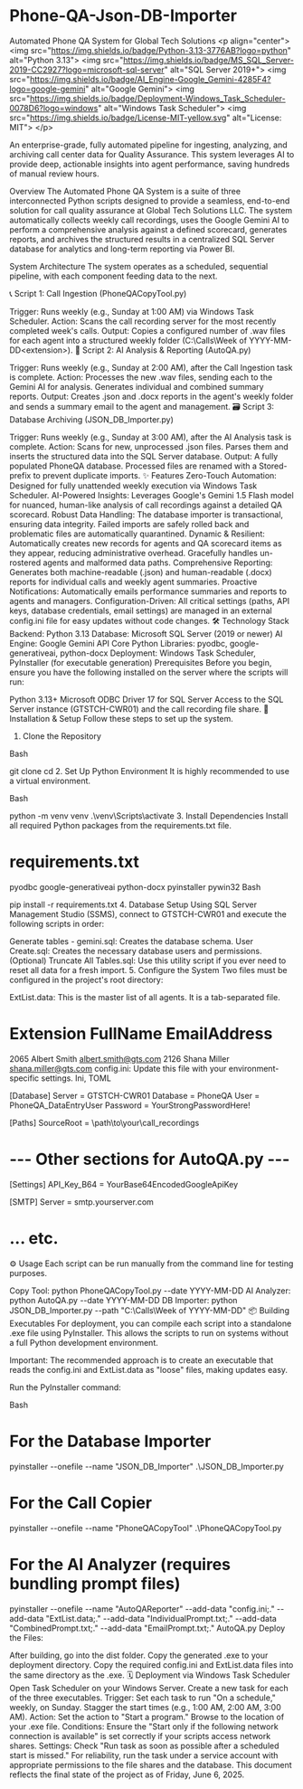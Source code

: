 ﻿# Phone-QA-Json-DB-Importer
Automated Phone QA System for Global Tech Solutions
&lt;p align="center">
&lt;img src="https://img.shields.io/badge/Python-3.13-3776AB?logo=python" alt="Python 3.13">
&lt;img src="https://img.shields.io/badge/MS_SQL_Server-2019-CC2927?logo=microsoft-sql-server" alt="SQL Server 2019+">
&lt;img src="https://img.shields.io/badge/AI_Engine-Google_Gemini-4285F4?logo=google-gemini" alt="Google Gemini">
&lt;img src="https://img.shields.io/badge/Deployment-Windows_Task_Scheduler-0078D6?logo=windows" alt="Windows Task Scheduler">
&lt;img src="https://img.shields.io/badge/License-MIT-yellow.svg" alt="License: MIT">
&lt;/p>

An enterprise-grade, fully automated pipeline for ingesting, analyzing, and archiving call center data for Quality Assurance. This system leverages AI to provide deep, actionable insights into agent performance, saving hundreds of manual review hours.

Overview
The Automated Phone QA System is a suite of three interconnected Python scripts designed to provide a seamless, end-to-end solution for call quality assurance at Global Tech Solutions LLC. The system automatically collects weekly call recordings, uses the Google Gemini AI to perform a comprehensive analysis against a defined scorecard, generates reports, and archives the structured results in a centralized SQL Server database for analytics and long-term reporting via Power BI.

System Architecture
The system operates as a scheduled, sequential pipeline, with each component feeding data to the next.

📞 Script 1: Call Ingestion (PhoneQACopyTool.py)

Trigger: Runs weekly (e.g., Sunday at 1:00 AM) via Windows Task Scheduler.
Action: Scans the call recording server for the most recently completed week's calls.
Output: Copies a configured number of .wav files for each agent into a structured weekly folder (C:\Calls\Week of YYYY-MM-DD\<extension>).
🤖 Script 2: AI Analysis & Reporting (AutoQA.py)

Trigger: Runs weekly (e.g., Sunday at 2:00 AM), after the Call Ingestion task is complete.
Action: Processes the new .wav files, sending each to the Gemini AI for analysis. Generates individual and combined summary reports.
Output: Creates .json and .docx reports in the agent's weekly folder and sends a summary email to the agent and management.
🗃️ Script 3: Database Archiving (JSON_DB_Importer.py)

Trigger: Runs weekly (e.g., Sunday at 3:00 AM), after the AI Analysis task is complete.
Action: Scans for new, unprocessed .json files. Parses them and inserts the structured data into the SQL Server database.
Output: A fully populated PhoneQA database. Processed files are renamed with a Stored- prefix to prevent duplicate imports.
✨ Features
Zero-Touch Automation: Designed for fully unattended weekly execution via Windows Task Scheduler.
AI-Powered Insights: Leverages Google's Gemini 1.5 Flash model for nuanced, human-like analysis of call recordings against a detailed QA scorecard.
Robust Data Handling: The database importer is transactional, ensuring data integrity. Failed imports are safely rolled back and problematic files are automatically quarantined.
Dynamic & Resilient: Automatically creates new records for agents and QA scorecard items as they appear, reducing administrative overhead. Gracefully handles un-rostered agents and malformed data paths.
Comprehensive Reporting: Generates both machine-readable (.json) and human-readable (.docx) reports for individual calls and weekly agent summaries.
Proactive Notifications: Automatically emails performance summaries and reports to agents and managers.
Configuration-Driven: All critical settings (paths, API keys, database credentials, email settings) are managed in an external config.ini file for easy updates without code changes.
🛠️ Technology Stack
Backend: Python 3.13
Database: Microsoft SQL Server (2019 or newer)
AI Engine: Google Gemini API
Core Python Libraries: pyodbc, google-generativeai, python-docx
Deployment: Windows Task Scheduler, PyInstaller (for executable generation)
Prerequisites
Before you begin, ensure you have the following installed on the server where the scripts will run:

Python 3.13+
Microsoft ODBC Driver 17 for SQL Server
Access to the SQL Server instance (GTSTCH-CWR01) and the call recording file share.
🚀 Installation & Setup
Follow these steps to set up the system.

1. Clone the Repository

Bash

git clone <your-repo-url>
cd <your-repo-folder>
2. Set Up Python Environment
It is highly recommended to use a virtual environment.

Bash

python -m venv venv
.\venv\Scripts\activate
3. Install Dependencies
Install all required Python packages from the requirements.txt file.

# requirements.txt
pyodbc
google-generativeai
python-docx
pyinstaller
pywin32
Bash

pip install -r requirements.txt
4. Database Setup
Using SQL Server Management Studio (SSMS), connect to GTSTCH-CWR01 and execute the following scripts in order:

Generate tables - gemini.sql: Creates the database schema.
User Create.sql: Creates the necessary database users and permissions.
(Optional) Truncate All Tables.sql: Use this utility script if you ever need to reset all data for a fresh import.
5. Configure the System
Two files must be configured in the project's root directory:

ExtList.data: This is the master list of all agents. It is a tab-separated file.
# Extension    FullName          EmailAddress
2065           Albert Smith      albert.smith@gts.com
2126           Shana Miller      shana.miller@gts.com
config.ini: Update this file with your environment-specific settings.
Ini, TOML

[Database]
Server = GTSTCH-CWR01
Database = PhoneQA
User = PhoneQA_DataEntryUser
Password = YourStrongPasswordHere!

[Paths]
SourceRoot = \\path\to\your\call_recordings

# --- Other sections for AutoQA.py ---
[Settings]
API_Key_B64 = YourBase64EncodedGoogleApiKey

[SMTP]
Server = smtp.yourserver.com
# ... etc.
⚙️ Usage
Each script can be run manually from the command line for testing purposes.

Copy Tool: python PhoneQACopyTool.py --date YYYY-MM-DD
AI Analyzer: python AutoQA.py --date YYYY-MM-DD
DB Importer: python JSON_DB_Importer.py --path "C:\Calls\Week of YYYY-MM-DD"
📦 Building Executables
For deployment, you can compile each script into a standalone .exe file using PyInstaller. This allows the scripts to run on systems without a full Python development environment.

Important: The recommended approach is to create an executable that reads the config.ini and ExtList.data as "loose" files, making updates easy.

Run the PyInstaller command:

Bash

# For the Database Importer
pyinstaller --onefile --name "JSON_DB_Importer" .\JSON_DB_Importer.py

# For the Call Copier
pyinstaller --onefile --name "PhoneQACopyTool" .\PhoneQACopyTool.py

# For the AI Analyzer (requires bundling prompt files)
pyinstaller --onefile --name "AutoQAReporter" --add-data "config.ini;." --add-data "ExtList.data;." --add-data "IndividualPrompt.txt;." --add-data "CombinedPrompt.txt;." --add-data "EmailPrompt.txt;." AutoQA.py
Deploy the Files:

After building, go into the dist folder.
Copy the generated .exe to your deployment directory.
Copy the required config.ini and ExtList.data files into the same directory as the .exe.
🗓️ Deployment via Windows Task Scheduler
Open Task Scheduler on your Windows Server.
Create a new task for each of the three executables.
Trigger: Set each task to run "On a schedule," weekly, on Sunday. Stagger the start times (e.g., 1:00 AM, 2:00 AM, 3:00 AM).
Action: Set the action to "Start a program." Browse to the location of your .exe file.
Conditions: Ensure the "Start only if the following network connection is available" is set correctly if your scripts access network shares.
Settings: Check "Run task as soon as possible after a scheduled start is missed." For reliability, run the task under a service account with appropriate permissions to the file shares and the database.
This document reflects the final state of the project as of Friday, June 6, 2025. 
